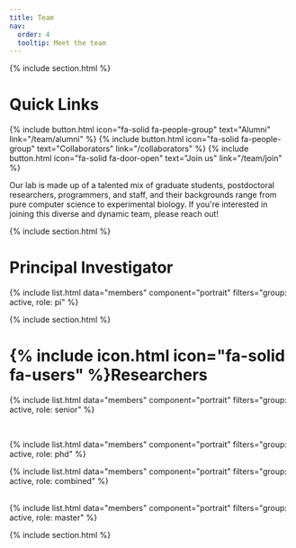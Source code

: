```yaml
---
title: Team
nav:
  order: 4
  tooltip: Meet the team
---
```


{% include section.html %}

# Quick Links

{%
  include button.html
  icon="fa-solid fa-people-group"
  text="Alumni"
  link="/team/alumni"
%}
{%
  include button.html
  icon="fa-solid fa-people-group"
  text="Collaborators"
  link="/collaborators"
%}
{%
  include button.html
  icon="fa-solid fa-door-open"
  text="Join us"
  link="/team/join"
%}



Our lab is made up of a talented mix of graduate students, postdoctoral researchers, programmers, and staff, and their backgrounds range from pure computer science to experimental biology. If you're interested in joining this diverse and dynamic team, please reach out!

{% include section.html %}

# Principal Investigator

{% include list.html data="members" component="portrait" filters="group: active, role: pi" %}


{% include section.html %}

# {% include icon.html icon="fa-solid fa-users" %}Researchers

{% include list.html data="members" component="portrait" filters="group: active, role: senior" %}

<br>

{% include list.html data="members" component="portrait" filters="group: active, role: phd" %}
<br>

{% include list.html data="members" component="portrait" filters="group: active, role: combined" %}

<br>
{% include list.html data="members" component="portrait" filters="group: active, role: master" %}

{% include section.html %}
